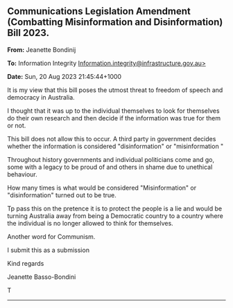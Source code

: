 ## Communications Legislation Amendment (Combatting Misinformation and Disinformation) Bill 2023.

**From:** Jeanette Bondinij

**To:** Information Integrity [Information.integrity@infrastructure.gov.au>](mailto:Information.integrity@infrastructure.gov.au)

**Date:** Sun, 20 Aug 2023 21:45:44+1000

It is my view that this bill poses the utmost threat to freedom of speech and democracy in
Australia.

I thought that it was up to the individual themselves to look for themselves do their own research
and then decide if the information was true for them or not.

This bill does not allow this to occur. A third party in government decides whether the information
is considered "disinformation" or "misinformation "

Throughout history governments and individual politicians come and go, some with a legacy to be
proud of and others in shame due to unethical behaviour.

How many times is what would be considered "Misinformation" or "disinformation" turned out to be
true.

Tp pass this on the pretence it is to protect the people is a lie and would be turning Australia away
from being a Democratic country to a country where the individual is no longer allowed to think for
themselves.

Another word for Communism.

I submit this as a submission

Kind regards

Jeanette Basso-Bondini

T


-----


